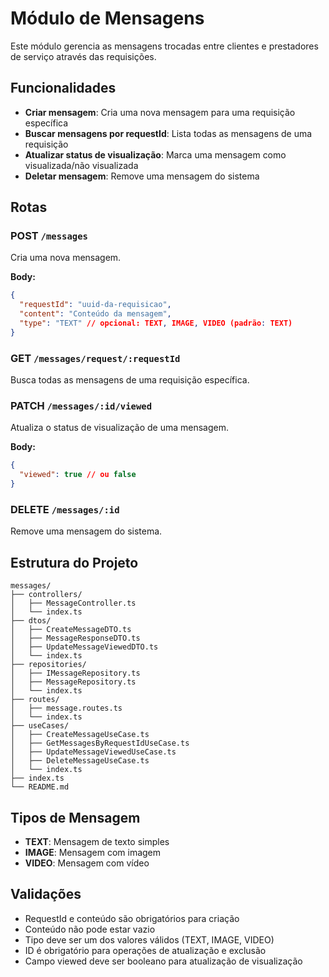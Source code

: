 # Módulo de Mensagens

Este módulo gerencia as mensagens trocadas entre clientes e prestadores de serviço através das requisições.

## Funcionalidades

- **Criar mensagem**: Cria uma nova mensagem para uma requisição específica
- **Buscar mensagens por requestId**: Lista todas as mensagens de uma requisição
- **Atualizar status de visualização**: Marca uma mensagem como visualizada/não visualizada
- **Deletar mensagem**: Remove uma mensagem do sistema

## Rotas

### POST `/messages`
Cria uma nova mensagem.

**Body:**
```json
{
  "requestId": "uuid-da-requisicao",
  "content": "Conteúdo da mensagem",
  "type": "TEXT" // opcional: TEXT, IMAGE, VIDEO (padrão: TEXT)
}
```

### GET `/messages/request/:requestId`
Busca todas as mensagens de uma requisição específica.

### PATCH `/messages/:id/viewed`
Atualiza o status de visualização de uma mensagem.

**Body:**
```json
{
  "viewed": true // ou false
}
```

### DELETE `/messages/:id`
Remove uma mensagem do sistema.

## Estrutura do Projeto

```
messages/
├── controllers/
│   ├── MessageController.ts
│   └── index.ts
├── dtos/
│   ├── CreateMessageDTO.ts
│   ├── MessageResponseDTO.ts
│   ├── UpdateMessageViewedDTO.ts
│   └── index.ts
├── repositories/
│   ├── IMessageRepository.ts
│   ├── MessageRepository.ts
│   └── index.ts
├── routes/
│   ├── message.routes.ts
│   └── index.ts
├── useCases/
│   ├── CreateMessageUseCase.ts
│   ├── GetMessagesByRequestIdUseCase.ts
│   ├── UpdateMessageViewedUseCase.ts
│   ├── DeleteMessageUseCase.ts
│   └── index.ts
├── index.ts
└── README.md
```

## Tipos de Mensagem

- **TEXT**: Mensagem de texto simples
- **IMAGE**: Mensagem com imagem
- **VIDEO**: Mensagem com vídeo

## Validações

- RequestId e conteúdo são obrigatórios para criação
- Conteúdo não pode estar vazio
- Tipo deve ser um dos valores válidos (TEXT, IMAGE, VIDEO)
- ID é obrigatório para operações de atualização e exclusão
- Campo viewed deve ser booleano para atualização de visualização
